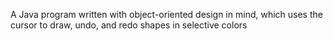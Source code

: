 A Java program written with object-oriented design in mind, which uses the cursor to draw, undo, and redo shapes in selective colors 
